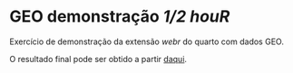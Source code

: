 # GEO demonstração _1/2 houR_

Exercício de demonstração da extensão _webr_ do quarto com dados GEO.

O resultado final pode ser obtido a partir [daqui](https://geodemo.netlify.app/).
